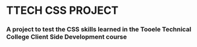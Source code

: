 # TTECH CSS PROJECT

### A project to test the CSS skills learned in the Tooele Technical College Client Side Development course
